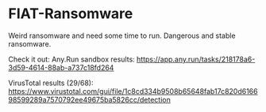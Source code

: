 # FIAT-Ransomware
Weird ransomware and  need some time to run.
Dangerous and stable ransomware.



Check it out:
Any.Run sandbox results: https://app.any.run/tasks/218178a6-3d59-4614-88ab-a737c18fd264

VirusTotal results (29/68): https://www.virustotal.com/gui/file/1c8cd334b9508b65648fab17c820d616698599289a7570792ee49675ba5826cc/detection

